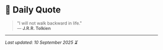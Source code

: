 # 📜 Daily Quote

> "I will not walk backward in life."  
> — **J.R.R. Tolkien**

---

_Last updated: 10 September 2025 ⏳_

